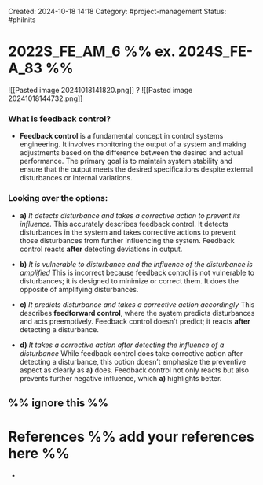 Created: 2024-10-18 14:18
Category: #project-management 
Status: #philnits



# 2022S_FE_AM_6 %% ex. 2024S_FE-A_83 %%

![[Pasted image 20241018141820.png]]
? 
![[Pasted image 20241018144732.png]]

### What is feedback control?
- **Feedback control** is a fundamental concept in control systems engineering. It involves monitoring the output of a system and making adjustments based on the difference between the desired and actual performance. The primary goal is to maintain system stability and ensure that the output meets the desired specifications despite external disturbances or internal variations.

### Looking over the options:

- **a)**   *It detects disturbance and takes a corrective action to prevent its influence.*
    This accurately describes feedback control. It detects disturbances in the system and takes corrective actions to prevent those disturbances from further influencing the system. Feedback control reacts **after** detecting deviations in output.

- **b)**   *It is vulnerable to disturbance and the influence of the disturbance is amplified*
    This is incorrect because feedback control is not vulnerable to disturbances; it is designed to minimize or correct them. It does the opposite of amplifying disturbances.

- **c)**   *It predicts disturbance and takes a corrective action accordingly*
    This describes **feedforward control**, where the system predicts disturbances and acts preemptively. Feedback control doesn't predict; it reacts **after** detecting a disturbance.

- **d)** *It takes a corrective action after detecting the influence of a disturbance*
    While feedback control does take corrective action after detecting a disturbance, this option doesn’t emphasize the preventive aspect as clearly as **a)** does. Feedback control not only reacts but also prevents further negative influence, which **a)** highlights better.


%% ignore this %%
---









# References %% add your references here %%
- 